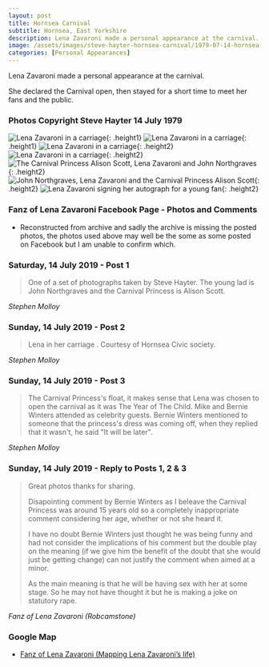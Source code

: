 ```yaml
---
layout: post
title: Hornsea Carnival
subtitle: Hornsea, East Yorkshire
description: Lena Zavaroni made a personal appearance at the carnival. She declared the Carnival open, then stayed for a short time to meet her fans and the public.
image: /assets/images/steve-hayter-hornsea-carnival/1979-07-14-hornsea-carnival-01.jpg
categories: [Personal Appearances]
---
```


Lena Zavaroni made a personal appearance at the carnival.

She declared the Carnival open, then stayed for a short time to meet her fans and the public.

### Photos Copyright Steve Hayter 14 July 1979
![](/assets/images/steve-hayter-hornsea-carnival/1979-07-14-hornsea-carnival-01.jpg "Lena Zavaroni in a carriage"){: .height1}
![](/assets/images/steve-hayter-hornsea-carnival/1979-07-14-hornsea-carnival-02.jpg "Lena Zavaroni in a carriage"){: .height1}
![](/assets/images/steve-hayter-hornsea-carnival/1979-07-14-hornsea-carnival-03.jpg "Lena Zavaroni in a carriage"){: .height2}
![](/assets/images/steve-hayter-hornsea-carnival/1979-07-14-hornsea-carnival-04.jpg "Lena Zavaroni in a carriage"){: .height2}
![](/assets/images/steve-hayter-hornsea-carnival/1979-07-14-hornsea-carnival-05.jpg "The Carnival Princess Alison Scott, Lena Zavaroni and John Northgraves"){: .height2}
![](/assets/images/steve-hayter-hornsea-carnival/1979-07-14-hornsea-carnival-06.jpg "John Northgraves, Lena Zavaroni and the Carnival Princess Alison Scott"){: .height2}
![](/assets/images/steve-hayter-hornsea-carnival/1979-07-14-hornsea-carnival-07.jpg "Lena Zavaroni signing her autograph for a young fan"){: .height2}

### Fanz of Lena Zavaroni Facebook Page - Photos and Comments
* Reconstructed from archive and sadly the archive is missing the posted photos, the photos used above may well be the some as some posted on Facebook but I am unable to confirm which.

### Saturday, 14 July 2019 - Post 1
> One of a set of photographs taken by Steve Hayter. The young lad is John Northgraves and the Carnival Princess is Alison Scott.

<cite>Stephen Molloy</cite>

### Sunday, 14 July 2019 - Post 2
> Lena in her carriage . Courtesy of Hornsea Civic society.

<cite>Stephen Molloy</cite>

### Sunday, 14 July 2019 - Post 3

> The Carnival Princess's float, it makes sense that Lena was chosen to open the carnival as it was The Year of The Child. Mike and Bernie Winters attended as celebrity guests.
Bernie Winters mentioned to someone that the princess's dress was coming off, when they replied that it wasn't, he said "It will be later".

<cite>Stephen Molloy</cite>

### Sunday, 14 July 2019 - Reply to Posts 1, 2 & 3
> Great photos thanks for sharing.
>
> Disapointing comment by Bernie Winters as I beleave the Carnival Princess was around 15 years old so a completely inappropriate comment considering her age, whether or not she heard it.
>
> I have no doubt Bernie Winters just thought he was being funny and had not consider the implications of his comment but the double play on the meaning (if we give him the benefit of the doubt that she would just be getting change) can not justify the comment when aimed at a minor.
>
> As the main meaning is that he will be having sex with her at some stage. So he may not have thought it but he is making a joke on statutory rape.

<cite>Fanz of Lena Zavaroni (Robcamstone)</cite>

### Google Map
* [Fanz of Lena Zavaroni (Mapping Lena Zavaroni’s life)](https://www.google.com/maps/d/u/0/viewer?mid=1D1D0ERV_FQMNb9XZzJ-J3yUlK8aI4vhI&ll=53.91270380000004%2C-0.16948649999994814&z=19)

<style>
.height1 {width:auto; height:251.76px;}
.height2 {width:auto; height:218.76px;}
img {vertical-align: unset;}
</style>

